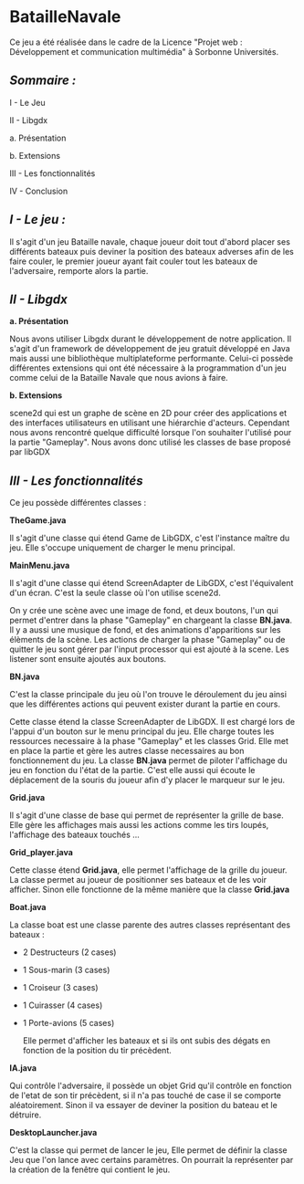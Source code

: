 # BatailleNavale

Ce jeu a été réalisée dans le cadre de la Licence "Projet web : Développement et communication multimédia" à Sorbonne Universités.


*Sommaire :*
------------

I - Le Jeu 

II - Libgdx

   a. Présentation
  
   b. Extensions
  
III - Les fonctionnalités

IV - Conclusion

*I - Le jeu :*
--------------

Il s'agit d'un jeu Bataille navale, chaque joueur doit tout d'abord placer ses différents bateaux puis deviner la position des bateaux adverses afin de les faire couler, le premier joueur ayant fait couler tout les bateaux de l'adversaire, remporte alors la partie.

*II - Libgdx*
-------------

  **a. Présentation**
  
Nous avons utiliser Libgdx durant le développement de notre application. Il s'agit d'un framework de développement de jeu gratuit développé en Java mais aussi une bibliothèque multiplateforme performante.
Celui-ci possède différentes extensions qui ont été nécessaire à la programmation d'un jeu comme celui de la Bataille Navale que nous avions à faire.

  **b. Extensions**

scene2d qui est un graphe de scène en 2D pour créer des applications et des interfaces utilisateurs en utilisant une hiérarchie d'acteurs.
Cependant nous avons rencontré quelque difficulté lorsque l'on souhaiter l'utilisé pour la partie "Gameplay". Nous avons donc utilisé les classes de base proposé par libGDX

*III - Les fonctionnalités*
---------------------------

Ce jeu possède différentes classes :

**TheGame.java**

  Il s'agit d'une classe qui étend Game de LibGDX, c'est l'instance maître du jeu. Elle s'occupe uniquement de charger le menu principal.

**MainMenu.java**

  Il s'agit d'une classe qui étend ScreenAdapter de LibGDX, c'est l'équivalent d'un écran. C'est la seule classe où l'on utilise scene2d.

  On y crée une scène avec une image de fond, et deux boutons, l'un qui permet d'entrer dans la phase "Gameplay" en chargeant la classe **BN.java**.
  Il y a aussi une musique de fond, et des animations d'apparitions sur les élèments de la scène.
  Les actions de charger la phase "Gameplay" ou de quitter le jeu sont gérer par l'input processor qui est ajouté à la scene. Les listener sont ensuite ajoutés aux boutons.

**BN.java**

  C'est la classe principale du jeu où l'on trouve le déroulement du jeu ainsi que les différentes actions qui peuvent exister durant la partie en cours.

  Cette classe étend la classe ScreenAdapter de LibGDX. Il est chargé lors de l'appui d'un bouton sur le menu principal du jeu. Elle charge toutes les ressources necessaire à la phase "Gameplay" et les classes Grid. Elle met en place la partie et gère les autres classe necessaires au bon fonctionnement du jeu. La classe **BN.java** permet de piloter l'affichage du jeu en fonction du l'état de la partie. C'est elle aussi qui écoute le déplacement de la souris du joueur afin d'y placer le marqueur sur le jeu. 
  
**Grid.java**

  Il s'agit d'une classe de base qui permet de représenter la grille de base. Elle gère les affichages mais aussi les actions comme les tirs loupés, l'affichage des bateaux touchés ...

**Grid_player.java**

  Cette classe étend **Grid.java**, elle permet l'affichage de la grille du joueur. La classe permet au joueur de positionner ses bateaux et de les voir afficher. Sinon elle fonctionne de la même manière que la classe **Grid.java**

**Boat.java**

  La classe boat est une classe parente des autres classes représentant des bateaux :

- 2 Destructeurs (2 cases)

- 1 Sous-marin (3 cases)

- 1 Croiseur (3 cases)

- 1 Cuirasser (4 cases)

- 1 Porte-avions (5 cases)

  Elle permet d'afficher les bateaux et si ils ont subis des dégats en fonction de la position du tir précèdent.

**IA.java**

  Qui contrôle l'adversaire, il possède un objet Grid qu'il contrôle en fonction de l'etat de son tir précèdent, si il n'a pas touché de case il se comporte aléatoirement. Sinon il va essayer de deviner la position du bateau et le détruire.

**DesktopLauncher.java**

  C'est la classe qui permet de lancer le jeu, Elle permet de définir la classe Jeu que l'on lance avec certains paramètres. On pourrait la représenter par la création de la fenêtre qui contient le jeu.



